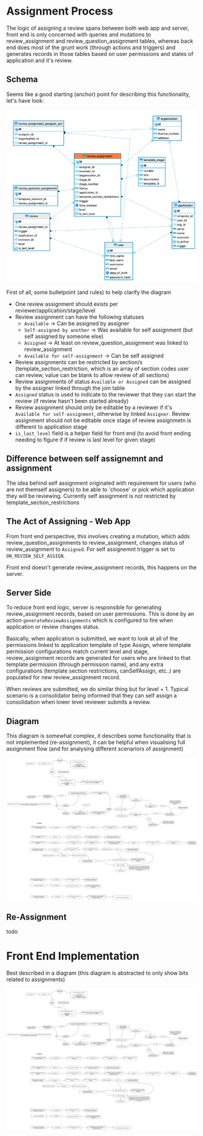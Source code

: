 # Assignment Process

The logic of assigning a review spans between both web app and server, front end is only concerned with queries and mutations to review_assignment and review_question_assignment tables, whereas back end does most of the grunt work (through actions and triggers) and generates records in those tables based on user permissions and states of application and it's review.

## Schema

Seems like a good starting (anchor) point for describing this functionality, let's have look:

![Review Assignment](images/Review-Assignment.png)

First of all, some bulletpoint (and rules) to help clarify the diagram

- One review assignment should exists per reviewer/application/stage/level
- Review assignment can have the following statuses
  - `Available` -> Can be assigned by assigner
  - `Self-assigned by another` -> Was available for self assignment (but self assigned by someone else)
  - `Assigned` -> At least on review_question_assignment was linked to review_assignment
  - `Available for self-assignment` -> Can be self assigned
- Review assignments can be restricted by section/s (template_section_restriction, which is an array of section codes user can review, value can be blank to allow review of all sections)
- Review assignments of status `Available or Assigned` can be assigned by the assigner linked through the join table
- `Assigned` status is used to indicate to the reviewer that they can start the review (if review hasn't been started already)
- Review assignment should only be editable by a reviewer if it's `Available for self-assignment`, otherwise by linked `Assigner`. Review assignment should not be editable once stage of review assignmetn is different to application stage
- `is_last_level` field is a helper field for front end (to avoid front ending needing to figure if if review is last level for given stage)

## Difference between self assignemnt and assignment

The idea behind self assignment originated with requirement for users (who are not themself assigners) to be able to 'choose' or pick which application they will be reviewing. Currently self assignment is not restricted by template_section_restrictions

## The Act of Assigning - Web App

From front end perspective, this involves creating a mutation, which adds review_question_assignments to review_assignment, changes status of review_assignment to `Assigned`. For self assignemnt trigger is set to `ON_REVIEW_SELF_ASSIGN`.

Front end doesn't generate review_assignment records, this happens on the server.

## Server Side

To reduce front end logic, server is responsible for generating review_assignment records, based on user permissions. This is done by an action `generateReviewAssignments` which is configured to fire when application or review changes status.

Basically, when application is submitted, we want to look at all of the permissions linked to application template of type Assign, where template permission configurations match current level and stage, review_assignment records are generated for users who are linked to that template permission (through permission name), and any extra configurations (template section restrictions, canSelfAssign, etc..) are populated for new review_assignment record.

When reviews are submitted, we do similar thing but for level + 1. Typical scenario is a consolidator being informed that they can self assign a consolidation when lower level reviewer submits a review.

## Diagram

This diagram is somewhat complex, it describes some functionality that is not implemented (re-assignment), it can be helpful when visualising full assignment flow (and for analysing different scenariors of assignment)

![Assignment Flow](images/Assignment-Flow-Detailed.png)

## Re-Assignment

todo

# Front End Implementation

Best described in a diagram (this diagram is abstracted to only show bits related to assignments)

![Assignment UI Flow](images/Assignment-Flow-Detailed.png)
